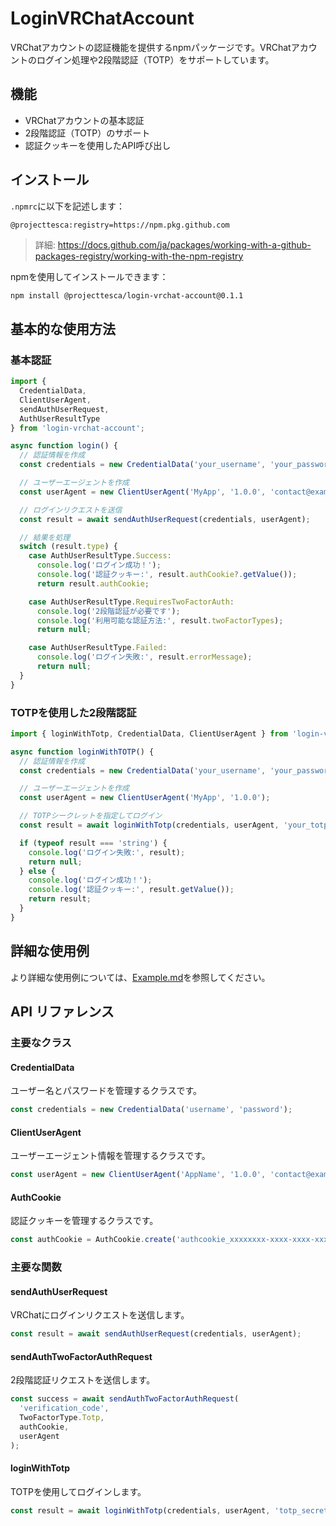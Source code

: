 # LoginVRChatAccount

VRChatアカウントの認証機能を提供するnpmパッケージです。VRChatアカウントのログイン処理や2段階認証（TOTP）をサポートしています。

## 機能

- VRChatアカウントの基本認証
- 2段階認証（TOTP）のサポート
- 認証クッキーを使用したAPI呼び出し

## インストール

`.npmrc`に以下を記述します：
```
@projecttesca:registry=https://npm.pkg.github.com
```
> 詳細: https://docs.github.com/ja/packages/working-with-a-github-packages-registry/working-with-the-npm-registry

npmを使用してインストールできます：
```bash
npm install @projecttesca/login-vrchat-account@0.1.1
```

## 基本的な使用方法

### 基本認証

```typescript
import { 
  CredentialData, 
  ClientUserAgent, 
  sendAuthUserRequest, 
  AuthUserResultType 
} from 'login-vrchat-account';

async function login() {
  // 認証情報を作成
  const credentials = new CredentialData('your_username', 'your_password');

  // ユーザーエージェントを作成
  const userAgent = new ClientUserAgent('MyApp', '1.0.0', 'contact@example.com');

  // ログインリクエストを送信
  const result = await sendAuthUserRequest(credentials, userAgent);

  // 結果を処理
  switch (result.type) {
    case AuthUserResultType.Success:
      console.log('ログイン成功！');
      console.log('認証クッキー:', result.authCookie?.getValue());
      return result.authCookie;

    case AuthUserResultType.RequiresTwoFactorAuth:
      console.log('2段階認証が必要です');
      console.log('利用可能な認証方法:', result.twoFactorTypes);
      return null;

    case AuthUserResultType.Failed:
      console.log('ログイン失敗:', result.errorMessage);
      return null;
  }
}
```

### TOTPを使用した2段階認証

```typescript
import { loginWithTotp, CredentialData, ClientUserAgent } from 'login-vrchat-account';

async function loginWithTOTP() {
  // 認証情報を作成
  const credentials = new CredentialData('your_username', 'your_password');

  // ユーザーエージェントを作成
  const userAgent = new ClientUserAgent('MyApp', '1.0.0');

  // TOTPシークレットを指定してログイン
  const result = await loginWithTotp(credentials, userAgent, 'your_totp_secret');

  if (typeof result === 'string') {
    console.log('ログイン失敗:', result);
    return null;
  } else {
    console.log('ログイン成功！');
    console.log('認証クッキー:', result.getValue());
    return result;
  }
}
```

## 詳細な使用例

より詳細な使用例については、[Example.md](./Example.md)を参照してください。

## API リファレンス

### 主要なクラス

#### CredentialData

ユーザー名とパスワードを管理するクラスです。

```typescript
const credentials = new CredentialData('username', 'password');
```

#### ClientUserAgent

ユーザーエージェント情報を管理するクラスです。

```typescript
const userAgent = new ClientUserAgent('AppName', '1.0.0', 'contact@example.com');
```

#### AuthCookie

認証クッキーを管理するクラスです。

```typescript
const authCookie = AuthCookie.create('authcookie_xxxxxxxx-xxxx-xxxx-xxxx-xxxxxxxxxxxx');
```

### 主要な関数

#### sendAuthUserRequest

VRChatにログインリクエストを送信します。

```typescript
const result = await sendAuthUserRequest(credentials, userAgent);
```

#### sendAuthTwoFactorAuthRequest

2段階認証リクエストを送信します。

```typescript
const success = await sendAuthTwoFactorAuthRequest(
  'verification_code', 
  TwoFactorType.Totp, 
  authCookie, 
  userAgent
);
```

#### loginWithTotp

TOTPを使用してログインします。

```typescript
const result = await loginWithTotp(credentials, userAgent, 'totp_secret');
```

